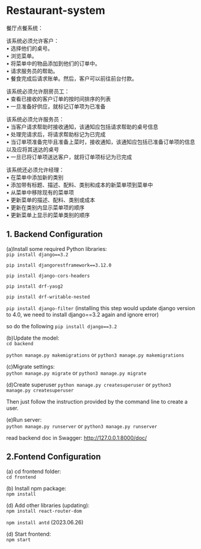 # Restaurant-system
餐厅点餐系统：

该系统必须允许客户：  
• 选择他们的桌号。  
• 浏览菜单。  
• 将菜单中的物品添加到他们的订单中。  
• 请求服务员的帮助。  
• 餐食完成后请求账单。然后，客户可以前往前台付款。  

该系统必须允许厨房员工：  
• 查看已接收的客户订单的按时间排序的列表  
• 一旦准备好供应，就标记订单项为已准备  

该系统必须允许服务员：  
• 当客户请求帮助时接收通知，该通知应包括请求帮助的桌号信息  
• 处理完请求后，将请求帮助标记为已完成  
• 当订单项准备完毕且准备上菜时，接收通知，该通知应包括已准备订单项的信息以及应将其送达的桌号  
• 一旦已将订单项送达客户，就将订单项标记为已完成  

该系统还必须允许经理：  
• 在菜单中添加新的类别  
• 添加带有标题、描述、配料、类别和成本的新菜单项到菜单中  
• 从菜单中移除现有的菜单项  
• 更新菜单的描述、配料、类别或成本  
• 更新在类别内显示菜单项的顺序  
• 更新菜单上显示的菜单类别的顺序  

## 1. Backend Configuration

(a)Install some required Python libraries:  
`pip install django==3.2`  

`pip install djangorestframework==3.12.0`  

`pip install django-cors-headers`  

`pip install drf-yasg2`  

`pip install drf-writable-nested`  

`pip install django-filter` (installing this step would update django version to 4.0, we need to install django==3.2 again and ignore error)  

so do the following
`pip install django==3.2`  

(b)Update the model:  
`cd backend`

`python manage.py makemigrations` or
`python3 manage.py makemigrations`

(c)Migrate settings:  
`python manage.py migrate` or
`python3 manage.py migrate`

(d)Create superuser
`python manage.py createsuperuser` or
`python3 manage.py createsuperuser`

Then just follow the instruction provided by the command line to create a user.

(e)Run server:  
`python manage.py runserver` or
`python3 manage.py runserver`

read backend doc in Swagger: http://127.0.0.1:8000/doc/

## 2.Fontend Configuration

(a) cd frontend folder:  
`cd frontend`
    
(b) Install npm package:  
`npm install`

(d) Add other libraries (updating):  
`npm install react-router-dom`  

`npm install antd` (2023.06.26)  

(d) Start frontend:  
`npm start`

